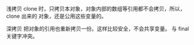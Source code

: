 浅拷贝
    clone 时，只拷贝本对象，对象内部的数组等引用都不会拷贝，所以，clone 出来的
    对象，还是公用这些变量的。

深拷贝
    把对象的引用也重新拷贝一份。这样比较安全，不会共享变量。
    与 final 关键字冲突。